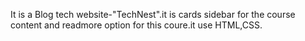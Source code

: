 It is a Blog tech website-"TechNest".it is cards sidebar for the course content and readmore option for this  coure.it use HTML,CSS.